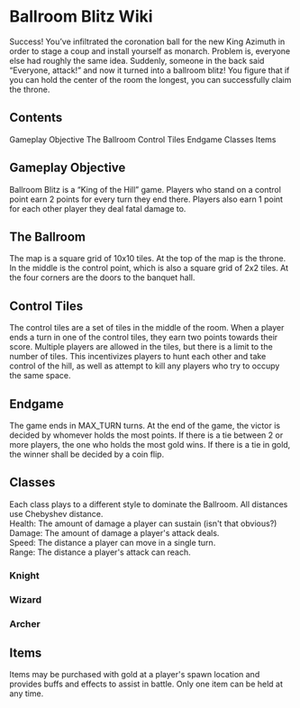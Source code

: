 # Ballroom Blitz Wiki  
Success! You’ve infiltrated the coronation ball for the new King Azimuth in order to stage a coup and install yourself as monarch. Problem is, everyone else had roughly the same idea. Suddenly, someone in the back said “Everyone, attack!” and now it turned into a ballroom blitz! You figure that if you can hold the center of the room the longest, you can successfully claim the throne.  

## Contents
Gameplay Objective
The Ballroom
Control Tiles
Endgame
Classes
Items

## Gameplay Objective  
Ballroom Blitz is a “King of the Hill” game. Players who stand on a control point earn 2 points for every turn they end there. Players also earn 1 point for each other player they deal fatal damage to. 

## The Ballroom 
The map is a square grid of 10x10 tiles. At the top of the map is the throne. In the middle is the control point, which is also a square grid of 2x2 tiles. At the four corners are the doors to the banquet hall.

## Control Tiles 
The control tiles are a set of tiles in the middle of the room. When a player ends a turn in one of the control tiles, they earn two points towards their score. Multiple players are allowed in the tiles, but there is a limit to the number of tiles. This incentivizes players to hunt each other and take control of the hill, as well as attempt to kill any players who try to occupy the same space. 

## Endgame
The game ends in MAX_TURN turns. At the end of the game, the victor is decided by whomever holds the most points. If there is a tie between 2 or more players, the one who holds the most gold wins. If there is a tie in gold, the winner shall be decided by a coin flip.

## Classes
Each class plays to a different style to dominate the Ballroom. All distances use Chebyshev distance.  
Health: The amount of damage a player can sustain (isn't that obvious?)  
Damage: The amount of damage a player's attack deals.  
Speed: The distance a player can move in a single turn.  
Range: The distance a player's attack can reach.  
### Knight
### Wizard
### Archer

## Items
Items may be purchased with gold at a player's spawn location and provides buffs and effects to assist in battle. Only one item can be held at any time.

